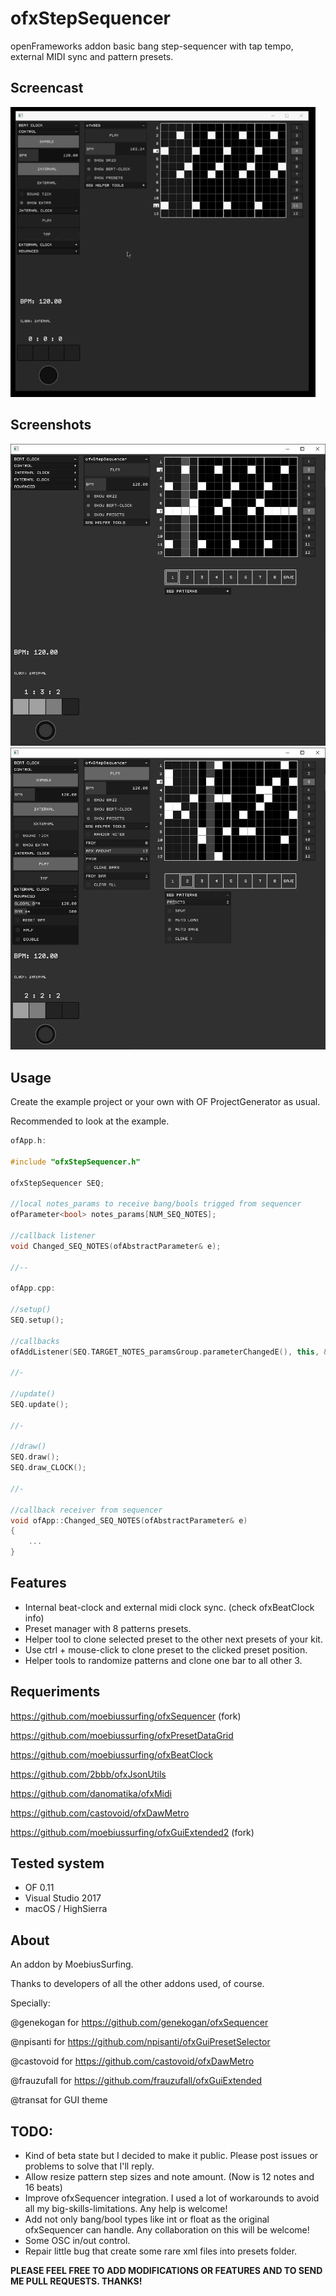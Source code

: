 # ofxStepSequencer

openFrameworks addon basic bang step-sequencer with tap tempo, external MIDI sync and pattern presets.



## Screencast

![Alt text](/ofxStepSequencer.gif?raw=true "ofxStepSequencer.gif")



## Screenshots

![Alt text](/screenshot1.JPG?raw=true "screenshot1")
![Alt text](/screenshot2.JPG?raw=true "screenshot2")



## Usage

Create the example project or your own with OF ProjectGenerator as usual.

Recommended to look at the example.



```c++
ofApp.h:

#include "ofxStepSequencer.h"

ofxStepSequencer SEQ;

//local notes_params to receive bang/bools trigged from sequencer
ofParameter<bool> notes_params[NUM_SEQ_NOTES];

//callback listener
void Changed_SEQ_NOTES(ofAbstractParameter& e);

//--

ofApp.cpp:

//setup()
SEQ.setup();

//callbacks
ofAddListener(SEQ.TARGET_NOTES_paramsGroup.parameterChangedE(), this, &ofApp::Changed_SEQ_NOTES);

//-

//update()
SEQ.update();

//-

//draw()
SEQ.draw();
SEQ.draw_CLOCK();

//-

//callback receiver from sequencer
void ofApp::Changed_SEQ_NOTES(ofAbstractParameter& e)
{
	...
}
```



## Features

- Internal beat-clock and external midi clock sync. (check ofxBeatClock info)
- Preset manager with 8 patterns presets.
- Helper tool to clone selected preset to the other next presets of your kit. 
- Use ctrl + mouse-click to clone preset to the clicked preset position.
- Helper tools to randomize patterns and clone one bar to all other 3.



## Requeriments

https://github.com/moebiussurfing/ofxSequencer (fork)

https://github.com/moebiussurfing/ofxPresetDataGrid

https://github.com/moebiussurfing/ofxBeatClock

https://github.com/2bbb/ofxJsonUtils

https://github.com/danomatika/ofxMidi

https://github.com/castovoid/ofxDawMetro

https://github.com/moebiussurfing/ofxGuiExtended2 (fork)



## Tested system

- OF 0.11
- Visual Studio 2017
- macOS / HighSierra



## About

An addon by MoebiusSurfing.

Thanks to developers of all the other addons used, of course.

Specially:

@genekogan for https://github.com/genekogan/ofxSequencer

@npisanti for https://github.com/npisanti/ofxGuiPresetSelector 

@castovoid for https://github.com/castovoid/ofxDawMetro

@frauzufall for https://github.com/frauzufall/ofxGuiExtended

@transat for GUI theme



## TODO:

- Kind of beta state but I decided to make it public. Please post issues or problems to solve that I'll reply.
- Allow resize pattern step sizes and note amount. (Now is 12 notes and 16 beats)
- Improve ofxSequencer integration. I used a lot of workarounds to avoid all my big-skills-limitations. Any help is welcome!
- Add not only bang/bool types like int or float as the original ofxSequencer can handle. Any collaboration on this will be welcome!
- Some OSC in/out control.
- Repair little bug that create some rare xml files into presets folder.


**PLEASE FEEL FREE TO ADD MODIFICATIONS OR FEATURES AND TO SEND ME PULL REQUESTS. THANKS!**
